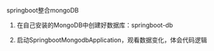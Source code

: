 springboot整合mongoDB

1. 在自己安装的MongoDB中创建好数据库：springboot-db

2. 启动SpringbootMongodbApplication，观看数据变化，体会代码逻辑
